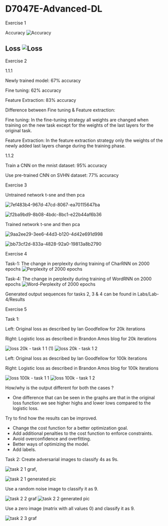 # D7047E-Advanced-DL

Exercise 1

Accuracy
![Accuracy](https://user-images.githubusercontent.com/48216230/161533769-a2d6cf90-a68c-4f07-9ec1-078d41718c61.jpg)

Loss
![Loss](https://user-images.githubusercontent.com/48216230/161533800-e3efac80-3434-4423-9cb4-2d743ba9ca71.jpg)
------------------------------------------------------------------------------------------------------------------


Exercise 2

1.1.1

Newly trained model: 67% accuracy

Fine tuning: 62% accuracy

Feature Extraction: 83% accuracy

Difference between Fine tuning & Feature extraction:

Fine tuning: In the fine-tuning strategy all weights are changed when training on the new task except for the weights of the last layers for the original task.

Feature Extraction: In the feature extraction strategy only the weights of the newly added last layers change during the training phase.

1.1.2

Train a CNN on the mnist dataset: 95% accuracy

Use pre-trained CNN on SVHN dataset: 77% accuracy


Exercise 3

Untrained network t-sne and then pca

![7ef483b4-967d-47cd-8067-ea70115647ba](https://user-images.githubusercontent.com/47854778/164675688-bd317899-c16c-4115-9f60-79e8c516f788.png)

![f2ba9bd9-8b08-4bdc-8bc1-e22b44af6b36](https://user-images.githubusercontent.com/47854778/164675721-4c7763d0-2161-414b-9c62-dc652846e9e8.png)


Trained network t-sne and then pca

![9aa2ee29-3ee6-44d3-b120-4d42e691d998](https://user-images.githubusercontent.com/47854778/164676078-26bfa841-a774-4c85-a02d-72956b278d7d.png)

![bb73cf2d-833a-4828-92a0-19813a8b2790](https://user-images.githubusercontent.com/47854778/164676084-59e1d147-9b42-4a78-9002-ff8735b9b766.png)


Exercise 4

Task-1:  The change in perplexity during training of CharRNN on 2000 epochs
![Perplexity of 2000 epochs](https://user-images.githubusercontent.com/48216230/164911460-5e82081f-7698-4c9b-a60c-3d66e4f6b74c.png)

Task-4:  The change in perplexity during training of WordRNN on 2000 epochs
![Word-Perplexity of 2000 epochs](https://user-images.githubusercontent.com/48216230/164911464-c948f322-841b-4a45-b2fd-bb5d12bcd3e1.png)

Generated output sequences for tasks 2, 3 & 4 can be found in Labs/Lab-4/Results



Exercise 5

Task 1:

Left: Original loss as described by Ian Goodfellow for 20k iterations 

Right: Logistic loss as described in Brandon Amos blog for 20k iterations 

![loss 20k - task 1 1 (1)](https://user-images.githubusercontent.com/48216230/167106465-bf7bb34c-8f77-4ad7-b7fc-1a1815b99707.png)
![loss 20k - task 1 2](https://user-images.githubusercontent.com/48216230/167096914-5ba7d5f4-236e-4baa-9f47-82e77b4d238c.png)

Left: Original loss as described by Ian Goodfellow for 100k iterations 

Right: Logistic loss as described in Brandon Amos blog for 100k iterations

![loss 100k - task 1 1](https://user-images.githubusercontent.com/48216230/167096928-310de170-e5fb-4369-bf01-8b172315fe52.png)
![loss 100k - task 1 2](https://user-images.githubusercontent.com/48216230/167096947-5c311efe-598f-43b1-9eaf-0c75edb40d21.png)


How/why is the output different for both the cases ? 

- One difference that can be seen in the graphs are that in the original loss function we see higher highs and lower lows compared to the logistic loss.
 
Try to find how the results can be improved.

- Change the cost function for a better optimization goal.
- Add additional penalties to the cost function to enforce constraints.
- Avoid overconfidence and overfitting.
- Better ways of optimizing the model.
- Add labels.


Task 2:
Create adversarial images to classify 4s as 9s.
 
![task 2 1 graf](https://user-images.githubusercontent.com/48216230/167096983-2db52f5f-09cc-40ac-af1d-abdf504c8242.png),

![task 2 1 generated pic](https://user-images.githubusercontent.com/48216230/167107233-b8cec489-5059-43ea-8a90-3b947e649068.png)

Use a random noise image to classify it as 9.

![task 2 2 graf](https://user-images.githubusercontent.com/48216230/167097010-b2dc4568-74b1-47ce-ab0e-5caa542e4360.png)
![task 2 2 generated pic](https://user-images.githubusercontent.com/48216230/167097018-fccec08e-2770-4264-b923-21fc07a0ff2b.png)

Use a zero image (matrix with all values 0) and classify it as 9.

![task 2 3 graf](https://user-images.githubusercontent.com/48216230/167097043-27c074a2-f925-49e0-b7a6-cf33f830d696.png)
